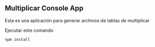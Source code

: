 

## Multiplicar Console App

Esta es una aplicación para generar archivos de tablas de multiplicar 

Ejecutar este comando

```
npm install
```